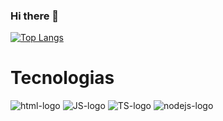 ### Hi there 👋

[![Top Langs](https://github-readme-stats.vercel.app/api/top-langs/?username=XPerezX&layout=compact&theme=jolly)](https://github.com/anuraghazra/github-readme-stats)

# Tecnologias

<img src="https://img.shields.io/badge/HTML5-E34F26?style=for-the-badge&logo=html5&logoColor=white" alt="html-logo" >
<img src="https://img.shields.io/badge/JavaScript-F7DF1E?style=for-the-badge&logo=javascript&logoColor=black" alt="JS-logo" >
<img src="https://img.shields.io/badge/TypeScript-007ACC?style=for-the-badge&logo=typescript&logoColor=white" alt="TS-logo" >
<img src="https://img.shields.io/badge/Node.js-43853D?style=for-the-badge&logo=node.js&logoColor=white" alt="nodejs-logo" >

